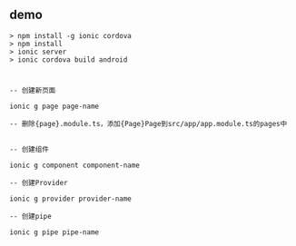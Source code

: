 ## demo

```shell script
> npm install -g ionic cordova
> npm install
> ionic server
> ionic cordova build android
```


### 

```shell script

-- 创建新页面

ionic g page page-name

-- 删除{page}.module.ts，添加{Page}Page到src/app/app.module.ts的pages中


-- 创建组件

ionic g component component-name

-- 创建Provider

ionic g provider provider-name

-- 创建pipe

ionic g pipe pipe-name
```
